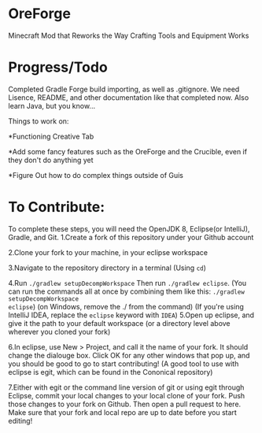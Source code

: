 # OreForge
Minecraft Mod that Reworks the Way Crafting Tools and Equipment Works

# Progress/Todo
Completed Gradle Forge build importing, as well as .gitignore. We need Lisence, README, and other documentation like that completed now. Also learn Java, but you know...

Things to work on:

*Functioning Creative Tab

*Add some fancy features such as the OreForge and the Crucible, even if they don't do anything yet

*Figure Out how to do complex things outside of Guis

# To Contribute:
To complete these steps, you will need the OpenJDK 8, Eclipse(or IntelliJ), Gradle, and Git.
1.Create a fork of this repository under your Github account

2.Clone your fork to your machine, in your eclipse workspace

3.Navigate to the repository directory in a terminal (Using <code>cd</code>)

4.Run <code>./gradlew setupDecompWorkspace</code> Then run <code>./gradlew eclipse</code>. (You can run the commands all at once by combining them like this: <code>./gradlew setupDecompWorkspace eclipse</code>) (on Windows, remove the ./ from the command) (If you're using IntelliJ IDEA, replace the <code>eclipse</code> keyword with <code>IDEA</code>)
5.Open up eclipse, and give it the path to your default workspace (or a directory level above wherever you cloned your fork)

6.In eclipse, use New > Project, and call it the name of your fork. It should change the dialouge box. Click OK for any other windows that pop up, and you should be good to go to start contributing! (A good tool to use with eclipse is egit, which can be found in the Cononical repository)

7.Either with egit or the command line version of git or using egit through Eclipse, commit your local changes to your local clone of your fork. Push those changes to your fork on Github. Then open a pull request to here. Make sure that your fork and local repo are up to date before you start editing!
